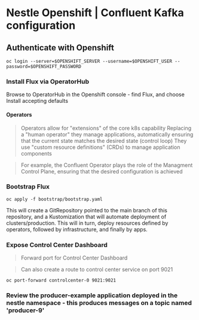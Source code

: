 # Nestle Openshift | Confluent Kafka configuration

## Authenticate with Openshift
```
oc login --server=$OPENSHIFT_SERVER --username=$OPENSHIFT_USER --password=$OPENSHIFT_PASSWORD
```

### Install Flux via OperatorHub
Browse to OperatorHub in the Openshift console - find Flux, and choose Install accepting defaults

#### Operators

> Operators allow for "extensions" of the core k8s capability
> Replacing a "human operator" they manage applications, automatically ensuring that the current state matches the desired state (control loop)
> They use "custom resource definitions" (CRDs) to manage application components

> For example, the Confluent Operator plays the role of the Managment Control Plane, ensuring that the desired configuration is achieved


### Bootstrap Flux
```
oc apply -f bootstrap/bootstrap.yaml
```

This will create a GitRepository pointed to the main branch of this repository, and a Kustomization that will automate deployment of clusters/production.  This will in turn, deploy resources defined by operators, followed by infrastructure, and finally by apps.
### Expose Control Center Dashboard

> Forward port for Control Center Dashboard

> Can also create a route to control center service on port 9021
```
oc port-forward controlcenter-0 9021:9021
```

### Review the producer-example application deployed in the nestle namespace - this produces messages on a topic named 'producer-9'